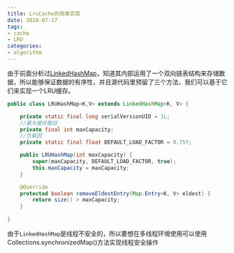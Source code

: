 ```yaml
---
title: LruCache的简单实现
date: 2018-07-17
tags:
- cache
- LRU
categories:
- algorithm
---
```

由于前面分析过[LinkedHashMap](https://cqjokers.top/2018/07/12/java/LinkedHashMap/)，知道其内部运用了一个双向链表结构来存储数据，所以能够保证数据的有序性，并且源代码里预留了三个方法，我们可以基于它们来实现一个LRU缓存。
```JAVA
public class LRUHashMap<K,V> extends LinkedHashMap<K, V> {

	private static final long serialVersionUID = 1L;
	//最大缓存数目
	private final int maxCapacity;
	//负载因
	private static final float DEFAULT_LOAD_FACTOR = 0.75f;

	public LRUHashMap(int maxCapacity) {
		super(maxCapacity, DEFAULT_LOAD_FACTOR, true);
		this.maxCapacity = maxCapacity;
	}

	@Override
	protected boolean removeEldestEntry(Map.Entry<K, V> eldest) {
		return size() > maxCapacity;
	}
	
}
```
由于`LinkedHashMap`是线程不安全的，所以要想在多线程环境使用可以使用 Collections.synchronizedMap()方法实现线程安全操作